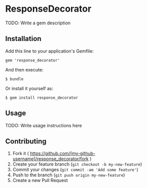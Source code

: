 # ResponseDecorator

TODO: Write a gem description

## Installation

Add this line to your application's Gemfile:

    gem 'response_decorator'

And then execute:

    $ bundle

Or install it yourself as:

    $ gem install response_decorator

## Usage

TODO: Write usage instructions here

## Contributing

1. Fork it ( https://github.com/[my-github-username]/response_decorator/fork )
2. Create your feature branch (`git checkout -b my-new-feature`)
3. Commit your changes (`git commit -am 'Add some feature'`)
4. Push to the branch (`git push origin my-new-feature`)
5. Create a new Pull Request
